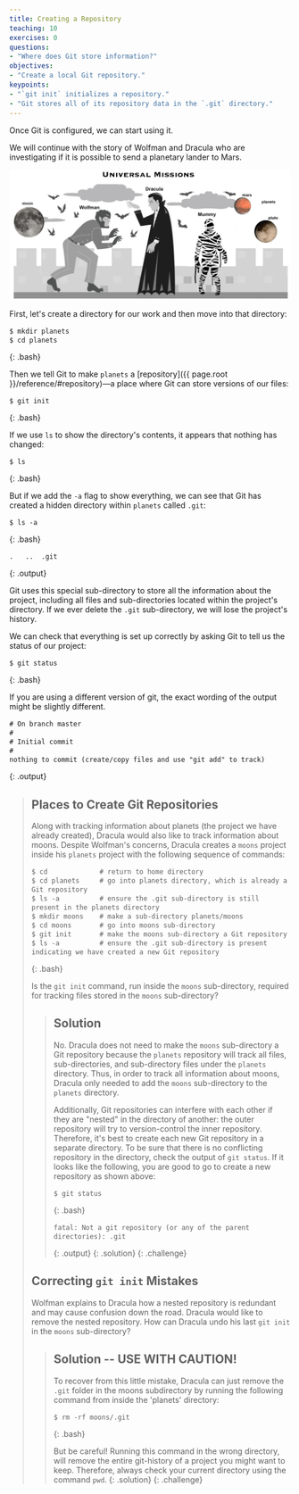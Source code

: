 ```yaml
---
title: Creating a Repository
teaching: 10
exercises: 0
questions:
- "Where does Git store information?"
objectives:
- "Create a local Git repository."
keypoints:
- "`git init` initializes a repository."
- "Git stores all of its repository data in the `.git` directory."
---
```


Once Git is configured,
we can start using it.

We will continue with the story of Wolfman and Dracula who are investigating if it
is possible to send a planetary lander to Mars. 

![motivatingexample](./fig/motivatingexample.png)


First, let's create a directory for our work and then move into that directory:

~~~
$ mkdir planets
$ cd planets
~~~
{: .bash}

Then we tell Git to make `planets` a [repository]({{ page.root }}/reference/#repository)—a place where
Git can store versions of our files:

~~~
$ git init
~~~
{: .bash}

If we use `ls` to show the directory's contents,
it appears that nothing has changed:

~~~
$ ls
~~~
{: .bash}

But if we add the `-a` flag to show everything,
we can see that Git has created a hidden directory within `planets` called `.git`:

~~~
$ ls -a
~~~
{: .bash}

~~~
.	..	.git
~~~
{: .output}

Git uses this special sub-directory to store all the information about the project, 
including all files and sub-directories located within the project's directory.
If we ever delete the `.git` sub-directory,
we will lose the project's history.

We can check that everything is set up correctly
by asking Git to tell us the status of our project:

~~~
$ git status
~~~
{: .bash}

If you are using a different version of git, the exact
wording of the output might be slightly different.

~~~
# On branch master
#
# Initial commit
#
nothing to commit (create/copy files and use "git add" to track)
~~~
{: .output}

> ## Places to Create Git Repositories
>
> Along with tracking information about planets (the project we have already created), 
> Dracula would also like to track information about moons.
> Despite Wolfman's concerns, Dracula creates a `moons` project inside his `planets` 
> project with the following sequence of commands:
>
> ~~~
> $ cd             # return to home directory
> $ cd planets     # go into planets directory, which is already a Git repository
> $ ls -a          # ensure the .git sub-directory is still present in the planets directory
> $ mkdir moons    # make a sub-directory planets/moons
> $ cd moons       # go into moons sub-directory
> $ git init       # make the moons sub-directory a Git repository
> $ ls -a          # ensure the .git sub-directory is present indicating we have created a new Git repository
> ~~~
> {: .bash}
>
> Is the `git init` command, run inside the `moons` sub-directory, required for 
> tracking files stored in the `moons` sub-directory?
> 
> > ## Solution
> >
> > No. Dracula does not need to make the `moons` sub-directory a Git repository 
> > because the `planets` repository will track all files, sub-directories, and 
> > sub-directory files under the `planets` directory.  Thus, in order to track 
> > all information about moons, Dracula only needed to add the `moons` sub-directory
> > to the `planets` directory.
> > 
> > Additionally, Git repositories can interfere with each other if they are "nested" in the
> > directory of another: the outer repository will try to version-control
> > the inner repository. Therefore, it's best to create each new Git
> > repository in a separate directory. To be sure that there is no conflicting
> > repository in the directory, check the output of `git status`. If it looks
> > like the following, you are good to go to create a new repository as shown
> > above:
> >
> > ~~~
> > $ git status
> > ~~~
> > {: .bash}
> > ~~~
> > fatal: Not a git repository (or any of the parent directories): .git
> > ~~~
> > {: .output}
> {: .solution}
{: .challenge}
> ## Correcting `git init` Mistakes
> Wolfman explains to Dracula how a nested repository is redundant and may cause confusion
> down the road. Dracula would like to remove the nested repository. How can Dracula undo 
> his last `git init` in the `moons` sub-directory?
>
> > ## Solution -- USE WITH CAUTION!
> >
> > To recover from this little mistake, Dracula can just remove the `.git`
> > folder in the moons subdirectory by running the following command from inside the 'planets' directory:
> >
> > ~~~
> > $ rm -rf moons/.git
> > ~~~
> > {: .bash}
> >
> > But be careful! Running this command in the wrong directory, will remove
> > the entire git-history of a project you might want to keep. Therefore, always check your current directory using the
> > command `pwd`.
> {: .solution}
{: .challenge}
